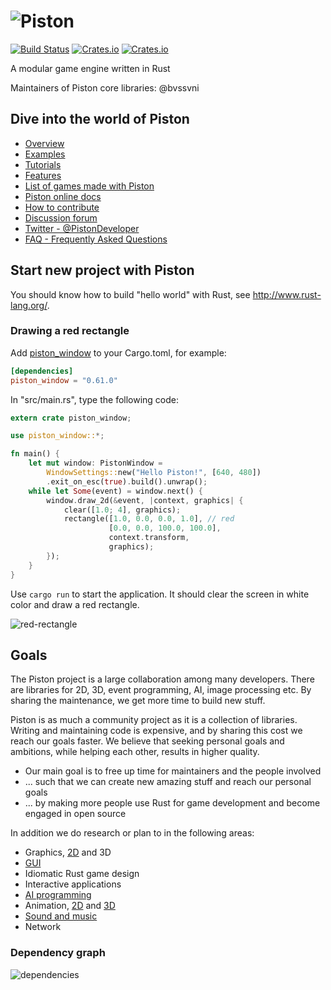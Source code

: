 # ![Piston](./images/piston-logo.png)

[![Build Status](https://travis-ci.org/PistonDevelopers/piston.svg)](https://travis-ci.org/PistonDevelopers/piston) [![Crates.io](https://img.shields.io/crates/v/piston.svg?style=flat-square)](https://crates.io/crates/piston) [![Crates.io](https://img.shields.io/crates/l/piston.svg)](https://github.com/PistonDevelopers/piston/blob/master/LICENSE)

A modular game engine written in Rust

Maintainers of Piston core libraries: @bvssvni

## Dive into the world of Piston
* [Overview](https://github.com/PistonDevelopers/piston/wiki/Piston-overview)
* [Examples](https://github.com/pistondevelopers/piston-examples)
* [Tutorials](https://github.com/pistondevelopers/piston-tutorials)
* [Features](https://github.com/PistonDevelopers/piston/wiki/Features)
* [List of games made with Piston](https://github.com/PistonDevelopers/piston/wiki/Games-Made-With-Piston)
* [Piston online docs](http://docs.piston.rs/piston/piston/)
* [How to contribute](https://github.com/PistonDevelopers/piston/blob/master/CONTRIBUTING.md)
* [Discussion forum](http://discourse.piston.rs/)
* [Twitter - @PistonDeveloper](https://twitter.com/PistonDeveloper)
* [FAQ - Frequently Asked Questions](https://github.com/PistonDevelopers/piston/wiki/Frequently-Asked-Questions-(FAQ))

## Start new project with Piston

You should know how to build "hello world" with Rust, see http://www.rust-lang.org/.

### Drawing a red rectangle

Add [piston_window](https://crates.io/crates/piston_window) to your Cargo.toml, for example:

```toml
[dependencies]
piston_window = "0.61.0"
```

In "src/main.rs", type the following code:

```Rust
extern crate piston_window;

use piston_window::*;

fn main() {
    let mut window: PistonWindow =
        WindowSettings::new("Hello Piston!", [640, 480])
        .exit_on_esc(true).build().unwrap();
    while let Some(event) = window.next() {
        window.draw_2d(&event, |context, graphics| {
            clear([1.0; 4], graphics);
            rectangle([1.0, 0.0, 0.0, 1.0], // red
                      [0.0, 0.0, 100.0, 100.0],
                      context.transform,
                      graphics);
        });
    }
}
```

Use `cargo run` to start the application. It should clear the screen in white color and draw a red rectangle.

![red-rectangle](./images/red-rectangle.png)

## Goals

The Piston project is a large collaboration among many developers.
There are libraries for 2D, 3D, event programming, AI, image processing etc.
By sharing the maintenance, we get more time to build new stuff.

Piston is as much a community project as it is a collection of libraries.
Writing and maintaining code is expensive, and by sharing this cost we reach our goals faster.
We believe that seeking personal goals and ambitions, while helping each other, results in higher quality.

* Our main goal is to free up time for maintainers and the people involved
* ... such that we can create new amazing stuff and reach our personal goals
* ... by making more people use Rust for game development and become engaged in open source

In addition we do research or plan to in the following areas:

* Graphics, [2D](https://github.com/PistonDevelopers/graphics/) and 3D
* [GUI](https://github.com/PistonDevelopers/conrod/)
* Idiomatic Rust game design
* Interactive applications
* [AI programming](https://github.com/pistondevelopers/ai_behavior)
* Animation, [2D](https://github.com/PistonDevelopers/sprite) and [3D](https://github.com/PistonDevelopers/skeletal_animation)
* [Sound and music](https://github.com/PistonDevelopers/music)
* Network

### Dependency graph

![dependencies](./Cargo.png)
